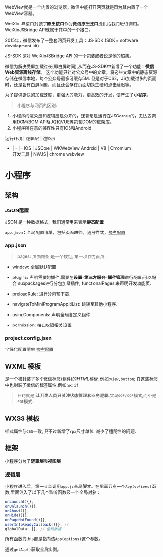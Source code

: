 WebView就是一个内置的浏览器，微信中能打开网页就是因为其内置了一个WebView容器。

WeiXin JS接口封装了**原生接口**作为**微信原生接口**提供给我们进行调用。WeiXinJSBridge API就属于其中的一个接口。

2015年，微信发布了一整套网页开发工具：JS-SDK.(SDK = software development kit)

JS-SDK 是对 WeiXinJSBridge API 的一个包装或者说是他的超集。

微信为解决受屏加载过长(即白屏时间),从而在JS-SDK中新增了一个功能：**微信Web资源离线存储**。
这个功能只针对公众号中的文章，将这些文章中的静态资源存储在微信本地，每个公众号最多可缓存5M.
但是对于CSS，JS加载过多的页面时，还是会有白屏问题，而且还会存在页面切换生硬和点击延迟等。

为了提供更快的加载速度，更强大的能力，更高效的开发，便产生了**小程序**。

> 小程序与网页的区别:
1. 小程序的渲染层和逻辑层是分开的，逻辑层是运行在JSCore中的，无法去调用DOM/BOM API及JQ和VUE等包含DOM的框架库。
2. 小程序所在意的兼容性只有IOS和Android.
 
运行环境 | 逻辑层 | 渲染层 
-  | - | - 
IOS     | JSCore | WKWebView 
Android |  V8    | Chromium  
开发工具 | NWJS   | chrome webview 


# 小程序

## 架构

### JSON配置
JSON 是一种数据格式，我们通常用来表示**静态配置**

`app.json`：全局配置清单，包括页面路径，通用样式，[参考配置](https://developers.weixin.qq.com/miniprogram/dev/reference/configuration/app.html)

### app.json
> pages: 页面路径
是一个数组, 第一项作为首页.

- window: 全局默认配置

- plugins: 声明需要的插件,需要在**设置-第三方服务-插件管理**进行配置;可以配合 subpackages进行分包加载插件; functionalPages:来声明开发功能页.

- preloadRule: 进行分包预下载.

- navigateToMiniProgramAppIdList: 跳转至其他小程序.

- usingComponents: 声明全局自定义组件.

- permission: 接口权限相关设置.

### project.config.json

个性化配置清单
[参考配置](https://developers.weixin.qq.com/miniprogram/dev/devtools/projectconfig.html)



## WXML 模板
是一个被封装了多个微信标签(组件)的*HTML模板*, 例如:`view,button`; 在这些标签中也封装了微信的标签属性,例如:`wx:if`

> 目的就是:**让开发人员只关注状态管理和业务逻辑**,实现`OOP/COP`模式,而不是`POP`模式.

## WXSS 模板
样式属性与`CSS`一致, 只不过新增了`rpx`尺寸单位. 减少了适配性的问题.

## 框架

小程序分为了**逻辑层**和**视图层**

### 逻辑层
小程序进入后，第一步会调用`app.js`全局脚本。在里面只有一个`App(options)`函数,里面注入了以下几个监听函数及一个全局对象：
```js
onLaunch(){},
onUnlaunch(){},
onShow(){},
onHide(){},
onPageNotFound(){},
userInfoReadyCallback(){}, // 
globalData: {}, // 全局数据
```
所有函数的this都是指向该`App(options)`这个参数。

通过`getApp()`获取全局实例。